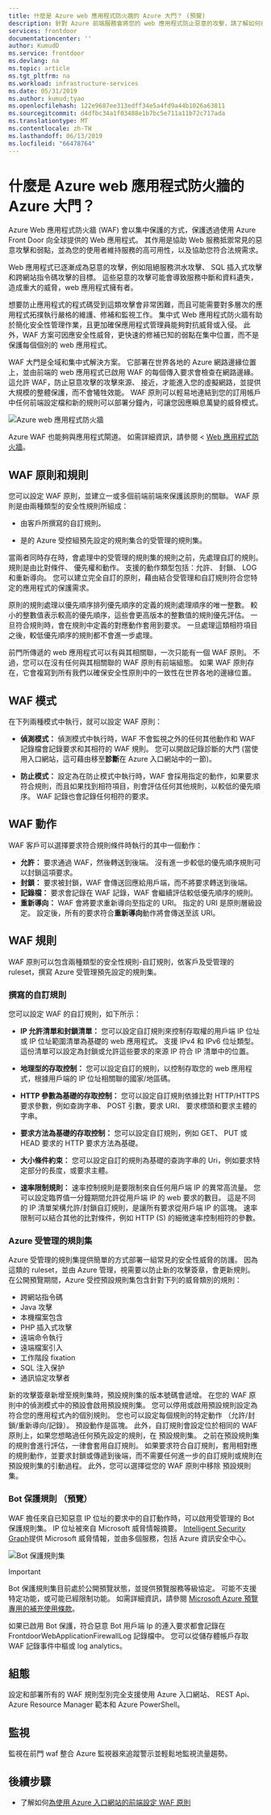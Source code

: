 ```yaml
---
title: 什麼是 Azure web 應用程式防火牆的 Azure 大門？ (預覽)
description: 針對 Azure 前端服務會將您的 web 應用程式防止惡意的攻擊，請了解如何在 Azure web 應用程式防火牆。
services: frontdoor
documentationcenter: ''
author: KumudD
ms.service: frontdoor
ms.devlang: na
ms.topic: article
ms.tgt_pltfrm: na
ms.workload: infrastructure-services
ms.date: 05/31/2019
ms.author: kumud;tyao
ms.openlocfilehash: 122e9687ee313edff34e5a4fd9a44b1026a63811
ms.sourcegitcommit: d4dfbc34a1f03488e1b7bc5e711a11b72c717ada
ms.translationtype: MT
ms.contentlocale: zh-TW
ms.lasthandoff: 06/13/2019
ms.locfileid: "66478764"
---
```

# <a name="what-is-azure-web-application-firewall-for-azure-front-door"></a>什麼是 Azure web 應用程式防火牆的 Azure 大門？

Azure Web 應用程式防火牆 (WAF) 會以集中保護的方式，保護透過使用 Azure Front Door 向全球提供的 Web 應用程式。 其作用是協助 Web 服務抵禦常見的惡意攻擊和弱點，並為您的使用者維持服務的高可用性，以及協助您符合法規需求。


Web 應用程式已逐漸成為惡意的攻擊，例如阻絕服務洪水攻擊、 SQL 插入式攻擊和跨網站指令碼攻擊的目標。 這些惡意的攻擊可能會導致服務中斷和資料遺失，造成重大的威脅，web 應用程式擁有者。

想要防止應用程式的程式碼受到這類攻擊會非常困難，而且可能需要對多層次的應用程式拓撲執行嚴格的維護、修補和監視工作。 集中式 Web 應用程式防火牆有助於簡化安全性管理作業，且更加確保應用程式管理員能夠對抗威脅或入侵。 此外，WAF 方案可因應安全性威脅，更快速的修補已知的弱點在集中位置，而不是保護每個個別的 web 應用程式。

WAF 大門是全域和集中式解決方案。 它部署在世界各地的 Azure 網路邊緣位置上，並由前端的 web 應用程式已啟用 WAF 的每個傳入要求會檢查在網路邊緣。 這允許 WAF，防止惡意攻擊的攻擊來源、 接近，才能進入您的虛擬網路，並提供大規模的整體保護，而不會犧牲效能。 WAF 原則可以輕易地連結到您的訂用帳戶中任何前端設定檔和新的規則可以部署分鐘內，可讓您因應瞬息萬變的威脅模式。

![Azure web 應用程式防火牆](./media/waf-overview/web-application-firewall-overview2.png)

Azure WAF 也能夠與應用程式閘道。 如需詳細資訊，請參閱 < [Web 應用程式防火牆](../application-gateway/waf-overview.md)。

## <a name="waf-policy-and-rules"></a>WAF 原則和規則

您可以設定 WAF 原則，並建立一或多個前端前端來保護該原則的關聯。 WAF 原則是由兩種類型的安全性規則所組成：

- 由客戶所撰寫的自訂規則。

- 是的 Azure 受控組預先設定的規則集合的受管理的規則集。

當兩者同時存在時，會處理中的受管理的規則集的規則之前，先處理自訂的規則。 規則是由比對條件、 優先權和動作。 支援的動作類型包括：允許、 封鎖、 LOG 和重新導向。 您可以建立完全自訂的原則，藉由結合受管理和自訂規則符合您特定的應用程式的保護需求。

原則的規則處理以優先順序排列優先順序的定義的規則處理順序的唯一整數。 較小的整數值表示較高的優先順序，這些會更高版本的整數值的規則優先評估。 一旦符合規則時，會在規則中定義的對應動作套用到要求。 一旦處理這類相符項目之後，較低優先順序的規則都不會進一步處理。

前門所傳遞的 web 應用程式可以有與其相關聯，一次只能有一個 WAF 原則。 不過，您可以在沒有任何與其相關聯的 WAF 原則有前端組態。 如果 WAF 原則存在，它會複寫到所有我們以確保安全性原則中的一致性在世界各地的邊緣位置。

## <a name="waf-modes"></a>WAF 模式

在下列兩種模式中執行，就可以設定 WAF 原則：

- **偵測模式：** 偵測模式中執行時，WAF 不會監視之外的任何其他動作和 WAF 記錄檔會記錄要求和其相符的 WAF 規則。 您可以開啟記錄診斷的大門 (當使用入口網站，這可藉由移至**診斷**在 Azure 入口網站中的一節)。

- **防止模式：** 設定為在防止模式中執行時，WAF 會採用指定的動作，如果要求符合規則，而且如果找到相符項目，則會評估任何其他規則，以較低的優先順序。 WAF 記錄也會記錄任何相符的要求。

## <a name="waf-actions"></a>WAF 動作

WAF 客戶可以選擇要求符合規則條件時執行的其中一個動作：

- **允許：** 要求通過 WAF，然後轉送到後端。 沒有進一步較低的優先順序規則可以封鎖這項要求。
- **封鎖：** 要求被封鎖，WAF 會傳送回應給用戶端，而不將要求轉送到後端。
- **記錄檔：** 要求會記錄在 WAF 記錄，WAF 會繼續評估較低優先順序的規則。
- **重新導向：** WAF 會將要求重新導向至指定的 URI。 指定的 URI 是原則層級設定。 設定後，所有的要求符合**重新導向**動作將會傳送至該 URI。

## <a name="waf-rules"></a>WAF 規則

WAF 原則可以包含兩種類型的安全性規則-自訂規則，依客戶及受管理的 ruleset，撰寫 Azure 受管理預先設定的規則集。

### <a name="custom-authored-rules"></a>撰寫的自訂規則

您可以設定 WAF 的自訂規則，如下所示：

- **IP 允許清單和封鎖清單：** 您可以設定自訂規則來控制存取權的用戶端 IP 位址或 IP 位址範圍清單為基礎的 web 應用程式。 支援 IPv4 和 IPv6 位址類型。 這份清單可以設定為封鎖或允許這些要求的來源 IP 符合 IP 清單中的位置。

- **地理型的存取控制：** 您可以設定自訂的規則，以控制存取您的 web 應用程式，根據用戶端的 IP 位址相關聯的國家/地區碼。

- **HTTP 參數為基礎的存取控制：** 您可以設定自訂規則依據比對 HTTP/HTTPS 要求參數，例如查詢字串、 POST 引數，要求 URI、 要求標頭和要求主體的字串。

- **要求方法為基礎的存取控制：** 您可以設定自訂規則，例如 GET、 PUT 或 HEAD 要求的 HTTP 要求方法為基礎。

- **大小條件約束：** 您可以設定自訂的規則為基礎的查詢字串的 Uri，例如要求特定部分的長度，或要求主體。

- **速率限制規則：** 速率控制規則是要限制來自任何用戶端 IP 的異常高流量。 您可以設定臨界值一分鐘期間允許從用戶端 IP 的 web 要求的數目。 這是不同的 IP 清單架構允許/封鎖自訂規則，是讓所有要求從用戶端 IP 的區塊。 速率限制可以結合其他的比對條件，例如 HTTP (S) 的細微速率控制相符的參數。

### <a name="azure-managed-rule-sets"></a>Azure 受管理的規則集

Azure 受管理的規則集提供簡單的方式部署一組常見的安全性威脅的防護。 因為這類的 ruleset，並由 Azure 管理，視需要以防止新的攻擊簽章，會更新規則。 在公開預覽期間，Azure 受控預設規則集包含針對下列的威脅類別的規則：

- 跨網站指令碼
- Java 攻擊
- 本機檔案包含
- PHP 插入式攻擊
- 遠端命令執行
- 遠端檔案引入
- 工作階段 fixation
- SQL 注入保护
- 通訊協定攻擊者

新的攻擊簽章新增至規則集時，預設規則集的版本號碼會遞增。
在您的 WAF 原則中的偵測模式中的預設會啟用預設規則集。 您可以停用或啟用預設規則設定為符合您的應用程式內的個別規則。 您也可以設定每個規則的特定動作 （允許/封鎖/重新導向/記錄）。 預設動作是區塊。 此外，自訂規則會設定位於相同的 WAF 原則上，如果您想略過任何預先設定的規則，在 預設規則集。
之前在預設規則集的規則會進行評估，一律會套用自訂規則。 如果要求符合自訂規則，套用相對應的規則動作，並要求封鎖或傳遞到後端，而不需要任何進一步的自訂規則或規則在預設規則集的引動過程。 此外，您可以選擇從您的 WAF 原則中移除 預設規則集。


### <a name="bot-protection-rule-preview"></a>Bot 保護規則 （預覽）

WAF 擔任來自已知惡意 IP 位址的要求中的自訂動作時，可以啟用受管理的 Bot 保護規則集。 IP 位址被來自 Microsoft 威脅情報摘要。 [Intelligent Security Graph](https://www.microsoft.com/security/operations/intelligence)提供 Microsoft 威脅情報，並由多個服務，包括 Azure 資訊安全中心。

![Bot 保護規則集](./media/waf-front-door-configure-bot-protection/BotProtect2.png)

> [!IMPORTANT]
> Bot 保護規則集目前處於公開預覽狀態，並提供預覽服務等級協定。 可能不支援特定功能，或可能已經限制功能。  如需詳細資訊，請參閱 [Microsoft Azure 預覽專用的補充使用條款](https://azure.microsoft.com/support/legal/preview-supplemental-terms/)。

如果已啟用 Bot 保護，符合惡意 Bot 用戶端 Ip 的連入要求都會記錄在 FrontdoorWebApplicationFirewallLog 記錄檔中。 您可以從儲存體帳戶存取 WAF 記錄事件中樞或 log analytics。 

## <a name="configuration"></a>組態

設定和部署所有的 WAF 規則型別完全支援使用 Azure 入口網站、 REST Api、 Azure Resource Manager 範本和 Azure PowerShell。

## <a name="monitoring"></a>監視

監視在前門 waf 整合 Azure 監視器來追蹤警示並輕鬆地監視流量趨勢。

## <a name="next-steps"></a>後續步驟

- 了解如何[為使用 Azure 入口網站的前端設定 WAF 原則](waf-front-door-create-portal.md)